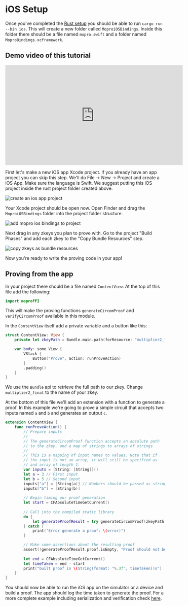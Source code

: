 
# iOS Setup

Once you've completed the [Rust setup](docs/getting-started/rust-setup.md) you should be able to run `cargo run --bin ios`. This will create a new folder called `MoproiOSBindings`. Inside this folder there should be a file named `mopro.swift` and a folder named `MoproBindings.xcframework`.

## Demo video of this tutorial

<p align="center">
<iframe width="560" height="315" src="https://www.youtube.com/embed/6TydXwYMQCU?si=TDw5qkbWSs-Uhw5E" title="YouTube video player" frameborder="0" allow="accelerometer; autoplay; clipboard-write; encrypted-media; gyroscope; picture-in-picture; web-share" referrerpolicy="strict-origin-when-cross-origin" allowfullscreen></iframe>
</p>

First let's make a new iOS app Xcode project. If you already have an app project you can skip this step. We'll do File -> New -> Project and create a iOS App. Make sure the language is Swift. We suggest putting this iOS project inside the rust project folder created above.

![create an ios app project](/img/ios-example-1.png)

Your Xcode project should be open now. Open Finder and drag the `MoproiOSBindings` folder into the project folder structure.

![add mopro ios bindings to project](/img/ios-example-2.png)

Next drag in any zkeys you plan to prove with. Go to the project "Build Phases" and add each zkey to the "Copy Bundle Resources" step.

![copy zkeys as bundle resources](/img/ios-example-3.png)

Now you're ready to write the proving code in your app!

## Proving from the app

In your project there should be a file named `ContentView`. At the top of this file add the following:

```swift
import moproFFI
```

This will make the proving functions `generateCircomProof` and `verifyCircomProof` available in this module.

In the `ContentView` itself add a private variable and a button like this:
```swift
struct ContentView: View {
    private let zkeyPath = Bundle.main.path(forResource: "multiplier2_final", ofType: "zkey")!

    var body: some View {
        VStack {
            Button("Prove", action: runProveAction)
        }
        .padding()
    }
}
```

We use the `Bundle` api to retrieve the full path to our zkey. Change `multiplier2_final` to the name of your zkey.

At the bottom of this file we'll add an extension with a function to generate a proof. In this example we're going to prove a simple circuit that accepts two inputs named `a` and `b` and generates an output `c`.

```swift
extension ContentView {
    func runProveAction() {
        // Prepare inputs
        //
        // The generateCircomProof function accepts an absolute path
        // to the zkey, and a map of strings to arrays of strings
        //
        // This is a mapping of input names to values. Note that if
        // the input is not an array, it will still be specified as
        // and array of length 1.
        var inputs = [String: [String]]()
        let a = 3 // First input
        let b = 5 // Second input
        inputs["a"] = [String(a)] // Numbers should be passed as strings
        inputs["b"] = [String(b)]
        
        // Begin timing our proof generation
        let start = CFAbsoluteTimeGetCurrent()
        
        // Call into the compiled static library
        do {
            let generateProofResult = try generateCircomProof(zkeyPath: zkeyPath, circuitInputs: inputs)
        } catch {
            print("Error generate a proof: \(error)")
        }

        // Make some assertions about the resulting proof
        assert(!generateProofResult.proof.isEmpty, "Proof should not be empty")
        
        let end = CFAbsoluteTimeGetCurrent()
        let timeTaken = end - start
        print("built proof in \(String(format: "%.3f", timeTaken))s")
    }
}
```

You should now be able to run the iOS app on the simulator or a device and build a proof. The app should log the time taken to generate the proof. For a more complete example including serialization and verification check [here](https://github.com/vimwitch/mopro-app/blob/main/ios/mopro-test/ContentView.swift).